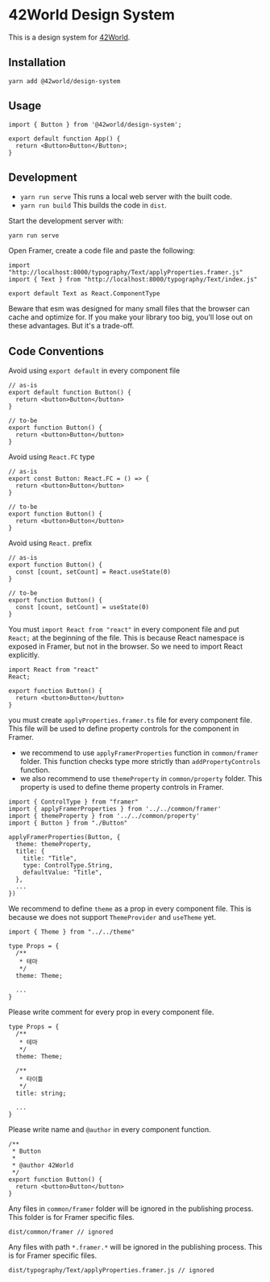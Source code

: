 # 42World Design System

This is a design system for [42World](https://42world.kr).

## Installation

```
yarn add @42world/design-system
```

## Usage

```tsx
import { Button } from '@42world/design-system';

export default function App() {
  return <Button>Button</Button>;
}
```

## Development

- `yarn run serve` This runs a local web server with the built code.
- `yarn run build` This builds the code in `dist`.

Start the development server with:

```
yarn run serve
```

Open Framer, create a code file and paste the following:

```.tsx
import "http://localhost:8000/typography/Text/applyProperties.framer.js"
import { Text } from "http://localhost:8000/typography/Text/index.js"

export default Text as React.ComponentType
```

Beware that esm was designed for many small files that the browser can cache and optimize for. If you make your library too big, you'll lose out on these advantages. But it's a trade-off.

## Code Conventions

Avoid using `export default` in every component file

```
// as-is
export default function Button() {
  return <button>Button</button>
}

// to-be
export function Button() {
  return <button>Button</button>
}
```

Avoid using `React.FC` type

```
// as-is
export const Button: React.FC = () => {
  return <button>Button</button>
}

// to-be
export function Button() {
  return <button>Button</button>
}
```

Avoid using `React.` prefix

```
// as-is
export function Button() {
  const [count, setCount] = React.useState(0)
}

// to-be
export function Button() {
  const [count, setCount] = useState(0)
}
```

You must `import React from "react"` in every component file and put `React;` at the beginning of the file. This is because React namespace is exposed in Framer, but not in the browser. So we need to import React explicitly.

```
import React from "react"
React;

export function Button() {
  return <button>Button</button>
}
```

you must create `applyProperties.framer.ts` file for every component file. This file will be used to define property controls for the component in Framer.

- we recommend to use `applyFramerProperties` function in `common/framer` folder. This function checks type more strictly than `addPropertyControls` function.
- we also recommend to use `themeProperty` in `common/property` folder. This property is used to define theme property controls in Framer.

```
import { ControlType } from "framer"
import { applyFramerProperties } from '../../common/framer'
import { themeProperty } from '../../common/property'
import { Button } from "./Button"

applyFramerProperties(Button, {
  theme: themeProperty,
  title: {
    title: "Title",
    type: ControlType.String,
    defaultValue: "Title",
  },
  ...
})
```

We recommend to define `theme` as a prop in every component file. This is because we does not support `ThemeProvider` and `useTheme` yet.

```
import { Theme } from "../../theme"

type Props = {
  /**
   * 테마
   */
  theme: Theme;

  ...
}
```

Please write comment for every prop in every component file.

```
type Props = {
  /**
   * 테마
   */
  theme: Theme;

  /**
   * 타이틀
   */
  title: string;

  ...
}
```

Please write name and `@author` in every component function.

```
/**
 * Button
 *
 * @author 42World
 */
export function Button() {
  return <button>Button</button>
}
```

Any files in `common/framer` folder will be ignored in the publishing process. This folder is for Framer specific files.

```
dist/common/framer // ignored
```

Any files with path `*.framer.*` will be ignored in the publishing process. This is for Framer specific files.

```
dist/typography/Text/applyProperties.framer.js // ignored
```
